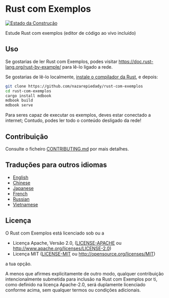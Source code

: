 # Rust com Exemplos

[![Estado da Construção][travis-badge]][travis-repo]

[travis-badge]: https://travis-ci.com/rust-lang/rust-by-example.svg?branch=master
[travis-repo]: https://travis-ci.com/rust-lang/rust-by-example

Estude Rust com exemplos (editor de código ao vivo incluído)

## Uso

Se gostarias de ler Rust com Exemplos, podes visitar <https://doc.rust-lang.org/rust-by-example/> para lê-lo ligado a rede.

Se gostarias de lê-lo localmente, [instale o compilador da Rust][install Rust], e depois:

```bash
git clone https://github.com/nazarepiedady/rust-com-exemplos
cd rust-com-exemplos
cargo install mdbook
mdbook build
mdbook serve
```

[install Rust]: https://www.rust-lang.org/tools/install

Para seres capaz de executar os exemplos, deves estar conectado a internet; Contudo, podes ler todo o conteúdo desligado da rede!

## Contribuição

Consulte o ficheiro [CONTRIBUTING.md] por mais detalhes.

[CONTRIBUTING.md]: https://github.com/rust-lang/rust-by-example/blob/master/CONTRIBUTING.md

## Traduções para outros idiomas

* [English](https://github.com/rust-lang/rust-by-example)
* [Chinese](https://github.com/rust-lang-cn/rust-by-example-cn)
* [Japanese](https://github.com/rust-lang-ja/rust-by-example-ja)
* [French](https://github.com/Songbird0/FR_RBE)
* [Russian](https://github.com/ruRust/rust-by-example)
* [Vietnamese](https://github.com/EyesCrypto-Insights/rust-by-example-vn)

## Licença

O Rust com Exemplos está licenciado sob ou a

* Licença Apache, Versão 2.0, ([LICENSE-APACHE](LICENSE-APACHE) ou
  <http://www.apache.org/licenses/LICENSE-2.0>)
* Licença MIT ([LICENSE-MIT](LICENSE-MIT) ou
  <http://opensource.org/licenses/MIT>)

a tua opção.

A menos que afirmes explicitamente de outro modo, qualquer contribuição intencionalmente submetida para inclusão na Rust com Exemplos por ti, como definido na licença Apache-2.0, será duplamente licenciado conforme acima, sem qualquer termos ou condições adicionais.
